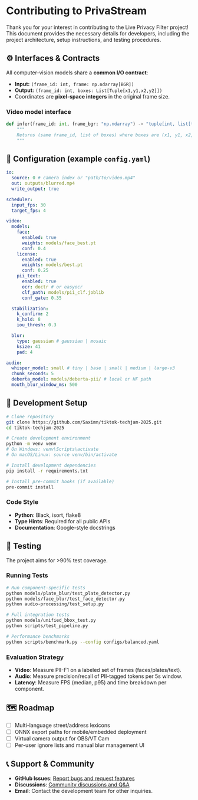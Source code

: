 # Contributing to PrivaStream

Thank you for your interest in contributing to the Live Privacy Filter project! This document provides the necessary details for developers, including the project architecture, setup instructions, and testing procedures.

## ⚙️ Interfaces & Contracts

All computer-vision models share a **common I/O contract**:

- **Input:** `(frame_id: int, frame: np.ndarray[BGR])`
- **Output:** `(frame_id: int, boxes: List[Tuple[x1,y1,x2,y2]])`
- Coordinates are **pixel-space integers** in the original frame size.

### Video model interface

```python
def infer(frame_id: int, frame_bgr: "np.ndarray") -> "tuple[int, list[tuple[int,int,int,int]]]":
    """
    Returns (same frame_id, list of boxes) where boxes are (x1, y1, x2, y2) in pixels.
    """
```

## 🔧 Configuration (example `config.yaml`)

```yaml
io:
  source: 0 # camera index or "path/to/video.mp4"
  out: outputs/blurred.mp4
  write_output: true

scheduler:
  input_fps: 30
  target_fps: 4

video:
  models:
    face:
      enabled: true
      weights: models/face_best.pt
      conf: 0.4
    license:
      enabled: true
      weights: models/best.pt
      conf: 0.25
    pii_text:
      enabled: true
      ocr: doctr # or easyocr
      clf_path: models/pii_clf.joblib
      conf_gate: 0.35

  stabilization:
    k_confirm: 2
    k_hold: 8
    iou_thresh: 0.3

  blur:
    type: gaussian # gaussian | mosaic
    ksize: 41
    pad: 4

audio:
  whisper_model: small # tiny | base | small | medium | large-v3
  chunk_seconds: 5
  deberta_model: models/deberta-pii/ # local or HF path
  mouth_blur_window_ms: 500
```

## 🚀 Development Setup

```bash
# Clone repository
git clone https://github.com/Saximn/tiktok-techjam-2025.git
cd tiktok-techjam-2025

# Create development environment
python -m venv venv
# On Windows: venv\Scripts\activate
# On macOS/Linux: source venv/bin/activate

# Install development dependencies
pip install -r requirements.txt

# Install pre-commit hooks (if available)
pre-commit install
```

### Code Style

- **Python**: Black, isort, flake8
- **Type Hints**: Required for all public APIs
- **Documentation**: Google-style docstrings

## 🧪 Testing

The project aims for >90% test coverage.

### Running Tests

```bash
# Run component-specific tests
python models/plate_blur/test_plate_detector.py
python models/face_blur/test_face_detector.py
python audio-processing/test_setup.py

# Full integration tests
python models/unified_bbox_test.py
python scripts/test_pipeline.py

# Performance benchmarks
python scripts/benchmark.py --config configs/balanced.yaml
```

### Evaluation Strategy

- **Video**: Measure PII-F1 on a labeled set of frames (faces/plates/text).
- **Audio**: Measure precision/recall of PII-tagged tokens per 5s window.
- **Latency**: Measure FPS (median, p95) and time breakdown per component.

## 🗺️ Roadmap

- [ ] Multi-language street/address lexicons
- [ ] ONNX export paths for mobile/embedded deployment
- [ ] Virtual camera output for OBS/VT Cam
- [ ] Per-user ignore lists and manual blur management UI

## 📞 Support & Community

- **GitHub Issues**: [Report bugs and request features](https://github.com/Saximn/tiktok-techjam-2025/issues)
- **Discussions**: [Community discussions and Q&A](https://github.com/Saximn/tiktok-techjam-2025/discussions)
- **Email**: Contact the development team for other inquiries.
